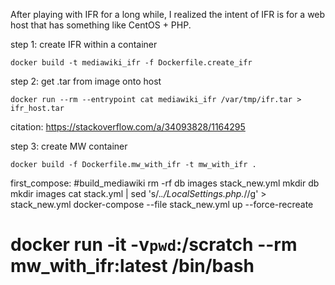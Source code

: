 After playing with IFR for a long while, I realized the intent of IFR is
for a web host that has something like CentOS + PHP. 


step 1: create IFR within a container

    docker build -t mediawiki_ifr -f Dockerfile.create_ifr

step 2: get .tar from image onto host

    docker run --rm --entrypoint cat mediawiki_ifr /var/tmp/ifr.tar > ifr_host.tar

citation: https://stackoverflow.com/a/34093828/1164295


step 3: create MW container

    docker build -f Dockerfile.mw_with_ifr -t mw_with_ifr .

first_compose: #build_mediawiki
        rm -rf db images stack_new.yml
        mkdir db
        mkdir images
        cat stack.yml | sed 's/.*\.\/LocalSettings.php.*//g'  > stack_new.yml
        docker-compose --file stack_new.yml  up --force-recreate


#    docker run -it -v`pwd`:/scratch --rm mw_with_ifr:latest /bin/bash


